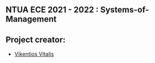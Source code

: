 ## NTUA ECE 2021 - 2022 : Systems-of-Management
## Project creator:
- [Vikentios Vitalis](https://github.com/VikentiosVitalis)
